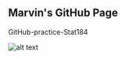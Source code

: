 ## Marvin's GitHub Page

GitHub-practice-Stat184

![alt text](https://c.tenor.com/y48nc99wTo0AAAAC/mf-doom-doom.gif)
